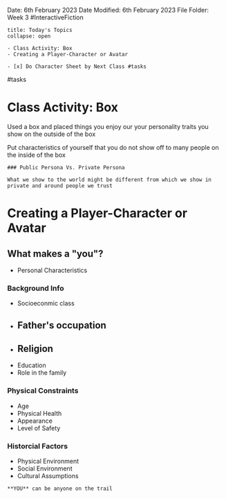 Date: 6th February 2023
Date Modified: 6th February 2023
File Folder: Week 3
#InteractiveFiction 

```ad-abstract
title: Today's Topics
collapse: open

- Class Activity: Box
- Creating a Player-Character or Avatar

```

```ad-note
- [x] Do Character Sheet by Next Class #tasks
```
#tasks


# Class Activity: Box

Used a box and placed things you enjoy our your personality traits you show on the outside of the box 

Put characteristics of yourself that you do not show off to many people on the inside of the box

```ad-summary
### Public Persona Vs. Private Persona

What we show to the world might be different from which we show in private and around people we trust
```


# Creating a Player-Character or Avatar

## What makes a "you"?

- Personal Characteristics

### Background Info
- Socioeconmic class
- Father's occupation
	- 
- Religion
	- 
- Education
- Role in the family

### Physical Constraints
- Age
- Physical Health
- Appearance
- Level of Safety

### Historcial Factors

- Physical Environment
- Social Environment
- Cultural Assumptions

``` ad-important
**YOU** can be anyone on the trail
```








